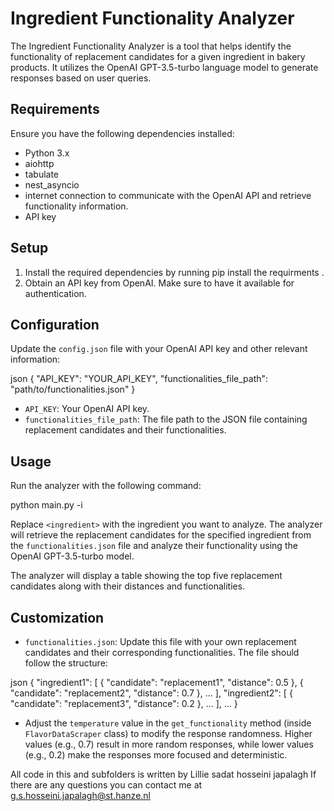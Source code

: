 # Ingredient Functionality Analyzer

The Ingredient Functionality Analyzer is a tool that helps identify the functionality of replacement candidates for a given ingredient in bakery products. It utilizes the OpenAI GPT-3.5-turbo language model to generate responses based on user queries.
## Requirements
Ensure you have the following dependencies installed:

- Python 3.x
- aiohttp
- tabulate
- nest_asyncio
- internet connection to communicate with the OpenAI API and retrieve functionality information.
- API key
## Setup

1. Install the required dependencies by running pip install the requirments .
2. Obtain an API key from OpenAI. Make sure to have it available for authentication.

## Configuration

Update the `config.json` file with your OpenAI API key and other relevant information:

json
{
    "API_KEY": "YOUR_API_KEY",
    "functionalities_file_path": "path/to/functionalities.json"
}


- `API_KEY`: Your OpenAI API key.
- `functionalities_file_path`: The file path to the JSON file containing replacement candidates and their functionalities.

## Usage

Run the analyzer with the following command:

python main.py -i <ingredient>


Replace `<ingredient>` with the ingredient you want to analyze. The analyzer will retrieve the replacement candidates for the specified ingredient from the `functionalities.json` file and analyze their functionality using the OpenAI GPT-3.5-turbo model.

The analyzer will display a table showing the top five replacement candidates along with their distances and functionalities.

## Customization

- `functionalities.json`: Update this file with your own replacement candidates and their corresponding functionalities. The file should follow the structure:

json
{
    "ingredient1": [
        {
            "candidate": "replacement1",
            "distance": 0.5
        },
        {
            "candidate": "replacement2",
            "distance": 0.7
        },
        ...
    ],
    "ingredient2": [
        {
            "candidate": "replacement3",
            "distance": 0.2
        },
        ...
    ],
    ...
}


- Adjust the `temperature` value in the `get_functionality` method (inside `FlavorDataScraper` class) to modify the response randomness. Higher values (e.g., 0.7) result in more random responses, while lower values (e.g., 0.2) make the responses more focused and deterministic.

All code in this and subfolders is written by Lillie sadat hosseini japalagh If there are any questions you can contact me at g.s.hosseini.japalagh@st.hanze.nl

